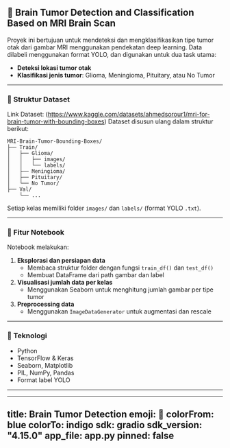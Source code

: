 ## 🧠 Brain Tumor Detection and Classification Based on MRI Brain Scan

Proyek ini bertujuan untuk mendeteksi dan mengklasifikasikan tipe tumor otak dari gambar MRI menggunakan pendekatan deep learning. Data dilabeli menggunakan format YOLO, dan digunakan untuk dua task utama:

- **Deteksi lokasi tumor otak**
- **Klasifikasi jenis tumor**: Glioma, Meningioma, Pituitary, atau No Tumor

---
### 📁 Struktur Dataset

Link Dataset: (https://www.kaggle.com/datasets/ahmedsorour1/mri-for-brain-tumor-with-bounding-boxes)
Dataset disusun ulang dalam struktur berikut:

```
MRI-Brain-Tumor-Bounding-Boxes/
├── Train/
│   ├── Glioma/
│   │   ├── images/
│   │   └── labels/
│   ├── Meningioma/
│   ├── Pituitary/
│   └── No Tumor/
├── Val/
    └── ...
```

Setiap kelas memiliki folder `images/` dan `labels/` (format YOLO `.txt`).

---

### 🚀 Fitur Notebook
Notebook melakukan:

1. **Eksplorasi dan persiapan data**
   - Membaca struktur folder dengan fungsi `train_df()` dan `test_df()`
   - Membuat DataFrame dari path gambar dan label
2. **Visualisasi jumlah data per kelas**
   - Menggunakan Seaborn untuk menghitung jumlah gambar per tipe tumor
3. **Preprocessing data**
   - Menggunakan `ImageDataGenerator` untuk augmentasi dan rescale
---

### 🧪 Teknologi
- Python
- TensorFlow & Keras
- Seaborn, Matplotlib
- PIL, NumPy, Pandas
- Format label YOLO

---

---
title: Brain Tumor Detection
emoji: 🧠
colorFrom: blue
colorTo: indigo
sdk: gradio
sdk_version: "4.15.0"
app_file: app.py
pinned: false
---

